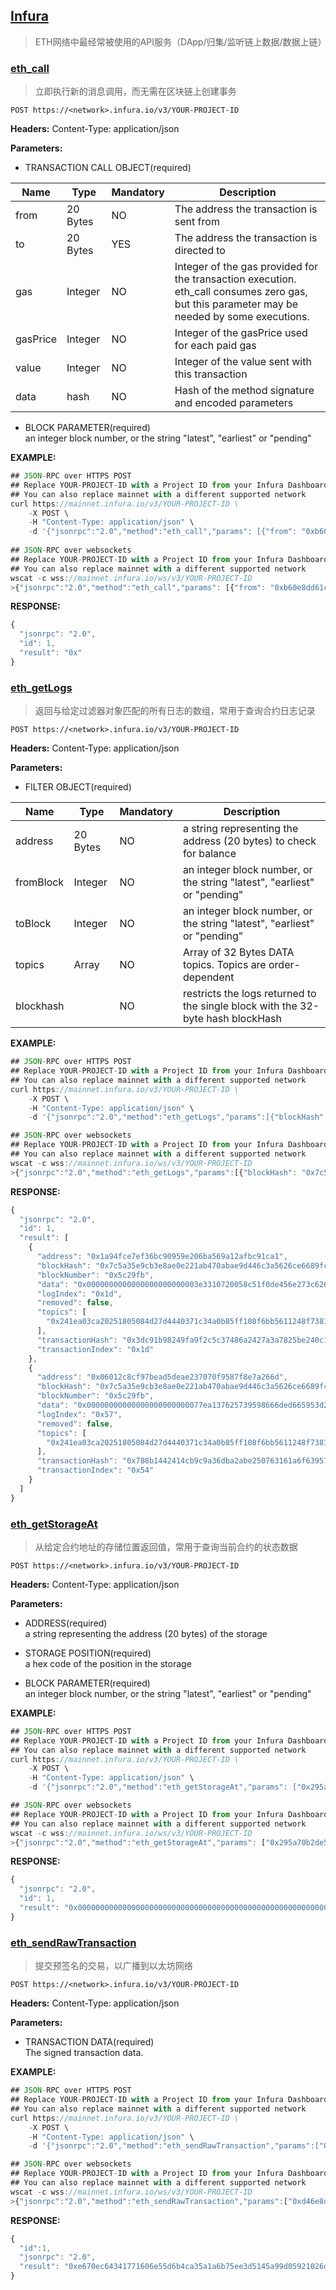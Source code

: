 ## [Infura](https://infura.io/docs)
> ETH网络中最经常被使用的API服务（DApp/归集/监听链上数据/数据上链）

### [eth_call](https://infura.io/docs/ethereum/json-rpc/eth_call)
> 立即执行新的消息调用，而无需在区块链上创建事务
```
POST https://<network>.infura.io/v3/YOUR-PROJECT-ID
```
**Headers:**
Content-Type: application/json  

**Parameters:**  

* TRANSACTION CALL OBJECT(required)  

Name | Type | Mandatory | Description
------------ | ------------ | ------------ | ------------
from | 20 Bytes | NO | The address the transaction is sent from
to | 20 Bytes | YES | The address the transaction is directed to
gas | Integer  | NO | Integer of the gas provided for the transaction execution. eth_call consumes zero gas, but this parameter may be needed by some executions.
gasPrice | Integer | NO | Integer of the gasPrice used for each paid gas
value | Integer | NO | Integer of the value sent with this transaction
data | hash | NO | Hash of the method signature and encoded parameters

* BLOCK PARAMETER(required)  
an integer block number, or the string "latest", "earliest" or "pending"  

**EXAMPLE:**  

```javascript
## JSON-RPC over HTTPS POST
## Replace YOUR-PROJECT-ID with a Project ID from your Infura Dashboard
## You can also replace mainnet with a different supported network
curl https://mainnet.infura.io/v3/YOUR-PROJECT-ID \
    -X POST \
    -H "Content-Type: application/json" \
    -d '{"jsonrpc":"2.0","method":"eth_call","params": [{"from": "0xb60e8dd61c5d32be8058bb8eb970870f07233155","to": "0xd46e8dd67c5d32be8058bb8eb970870f07244567","gas": "0x76c0","gasPrice": "0x9184e72a000","value": "0x9184e72a","data": "0xd46e8dd67c5d32be8d46e8dd67c5d32be8058bb8eb970870f072445675058bb8eb970870f072445675"}, "latest"],"id":1}'
    
## JSON-RPC over websockets
## Replace YOUR-PROJECT-ID with a Project ID from your Infura Dashboard
## You can also replace mainnet with a different supported network
wscat -c wss://mainnet.infura.io/ws/v3/YOUR-PROJECT-ID
>{"jsonrpc":"2.0","method":"eth_call","params": [{"from": "0xb60e8dd61c5d32be8058bb8eb970870f07233155","to": "0xd46e8dd67c5d32be8058bb8eb970870f07244567","gas": "0x76c0","gasPrice": "0x9184e72a000","value": "0x9184e72a","data": "0xd46e8dd67c5d32be8d46e8dd67c5d32be8058bb8eb970870f072445675058bb8eb970870f072445675"}, "latest"],"id":1}
```

**RESPONSE:**  
```javascript
{
  "jsonrpc": "2.0",
  "id": 1,
  "result": "0x"
}
```

### [eth_getLogs](https://infura.io/docs/ethereum/json-rpc/eth_getLogs)
> 返回与给定过滤器对象匹配的所有日志的数组，常用于查询合约日志记录
```
POST https://<network>.infura.io/v3/YOUR-PROJECT-ID
```
**Headers:**
Content-Type: application/json  

**Parameters:**  

* FILTER OBJECT(required)  

Name | Type | Mandatory | Description
------------ | ------------ | ------------ | ------------
address | 20 Bytes | NO | a string representing the address (20 bytes) to check for balance
fromBlock | Integer | NO | an integer block number, or the string "latest", "earliest" or "pending"
toBlock  | Integer  | NO | an integer block number, or the string "latest", "earliest" or "pending"
topics | Array | NO | Array of 32 Bytes DATA topics. Topics are order-dependent
blockhash |  | NO | restricts the logs returned to the single block with the 32-byte hash blockHash

**EXAMPLE:**  

```javascript
## JSON-RPC over HTTPS POST
## Replace YOUR-PROJECT-ID with a Project ID from your Infura Dashboard
## You can also replace mainnet with a different supported network
curl https://mainnet.infura.io/v3/YOUR-PROJECT-ID \
    -X POST \
    -H "Content-Type: application/json" \
    -d '{"jsonrpc":"2.0","method":"eth_getLogs","params":[{"blockHash": "0x7c5a35e9cb3e8ae0e221ab470abae9d446c3a5626ce6689fc777dcffcab52c70", "topics":["0x241ea03ca20251805084d27d4440371c34a0b85ff108f6bb5611248f73818b80"]}],"id":1}'

## JSON-RPC over websockets
## Replace YOUR-PROJECT-ID with a Project ID from your Infura Dashboard
## You can also replace mainnet with a different supported network
wscat -c wss://mainnet.infura.io/ws/v3/YOUR-PROJECT-ID
>{"jsonrpc":"2.0","method":"eth_getLogs","params":[{"blockHash": "0x7c5a35e9cb3e8ae0e221ab470abae9d446c3a5626ce6689fc777dcffcab52c70", "topics":["0x241ea03ca20251805084d27d4440371c34a0b85ff108f6bb5611248f73818b80"]}],"id":1}
```

**RESPONSE:**  
```javascript
{
  "jsonrpc": "2.0",
  "id": 1,
  "result": [
    {
      "address": "0x1a94fce7ef36bc90959e206ba569a12afbc91ca1",
      "blockHash": "0x7c5a35e9cb3e8ae0e221ab470abae9d446c3a5626ce6689fc777dcffcab52c70",
      "blockNumber": "0x5c29fb",
      "data": "0x0000000000000000000000003e3310720058c51f0de456e273c626cdd35065700000000000000000000000000000000000000000000000000000000000003185000000000000000000000000000000000000000000000000000000000000318200000000000000000000000000000000000000000000000000000000005c2a23",
      "logIndex": "0x1d",
      "removed": false,
      "topics": [
        "0x241ea03ca20251805084d27d4440371c34a0b85ff108f6bb5611248f73818b80"
      ],
      "transactionHash": "0x3dc91b98249fa9f2c5c37486a2427a3a7825be240c1c84961dfb3063d9c04d50",
      "transactionIndex": "0x1d"
    },
    {
      "address": "0x06012c8cf97bead5deae237070f9587f8e7a266d",
      "blockHash": "0x7c5a35e9cb3e8ae0e221ab470abae9d446c3a5626ce6689fc777dcffcab52c70",
      "blockNumber": "0x5c29fb",
      "data": "0x00000000000000000000000077ea137625739598666ded665953d26b3d8e374400000000000000000000000000000000000000000000000000000000000749ff00000000000000000000000000000000000000000000000000000000000a749d00000000000000000000000000000000000000000000000000000000005c2a0f",
      "logIndex": "0x57",
      "removed": false,
      "topics": [
        "0x241ea03ca20251805084d27d4440371c34a0b85ff108f6bb5611248f73818b80"
      ],
      "transactionHash": "0x788b1442414cb9c9a36dba2abe250763161a6f6395788a2e808f1b34e92beec1",
      "transactionIndex": "0x54"
    }
  ]
}
```

### [eth_getStorageAt](https://infura.io/docs/ethereum/json-rpc/eth_getStorageAt)
> 从给定合约地址的存储位置返回值，常用于查询当前合约的状态数据
```
POST https://<network>.infura.io/v3/YOUR-PROJECT-ID
```
**Headers:**
Content-Type: application/json  

**Parameters:**  

* ADDRESS(required)  
a string representing the address (20 bytes) of the storage

* STORAGE POSITION(required)  
a hex code of the position in the storage

* BLOCK PARAMETER(required)  
an integer block number, or the string "latest", "earliest" or "pending"  

**EXAMPLE:**  

```javascript
## JSON-RPC over HTTPS POST
## Replace YOUR-PROJECT-ID with a Project ID from your Infura Dashboard
## You can also replace mainnet with a different supported network
curl https://mainnet.infura.io/v3/YOUR-PROJECT-ID \
    -X POST \
    -H "Content-Type: application/json" \
    -d '{"jsonrpc":"2.0","method":"eth_getStorageAt","params": ["0x295a70b2de5e3953354a6a8344e616ed314d7251", "0x6661e9d6d8b923d5bbaab1b96e1dd51ff6ea2a93520fdc9eb75d059238b8c5e9", "0x65a8db"],"id":1}'

## JSON-RPC over websockets
## Replace YOUR-PROJECT-ID with a Project ID from your Infura Dashboard
## You can also replace mainnet with a different supported network
wscat -c wss://mainnet.infura.io/ws/v3/YOUR-PROJECT-ID
>{"jsonrpc":"2.0","method":"eth_getStorageAt","params": ["0x295a70b2de5e3953354a6a8344e616ed314d7251", "0x6661e9d6d8b923d5bbaab1b96e1dd51ff6ea2a93520fdc9eb75d059238b8c5e9", "0x65a8db"],"id":1}
```

**RESPONSE:**  
```javascript
{
  "jsonrpc": "2.0",
  "id": 1,
  "result": "0x0000000000000000000000000000000000000000000000000000000000000000"
}
```
### [eth_sendRawTransaction](https://infura.io/docs/ethereum/json-rpc/eth_sendRawTransaction)
> 提交预签名的交易，以广播到以太坊网络
```
POST https://<network>.infura.io/v3/YOUR-PROJECT-ID
```
**Headers:**
Content-Type: application/json  

**Parameters:**  

* TRANSACTION DATA(required)  
The signed transaction data. 

**EXAMPLE:**  

```javascript
## JSON-RPC over HTTPS POST
## Replace YOUR-PROJECT-ID with a Project ID from your Infura Dashboard
## You can also replace mainnet with a different supported network
curl https://mainnet.infura.io/v3/YOUR-PROJECT-ID \
    -X POST \
    -H "Content-Type: application/json" \
    -d '{"jsonrpc":"2.0","method":"eth_sendRawTransaction","params":["0xd46e8dd67c5d32be8d46e8dd67c5d32be8058bb8eb970870f072445675058bb8eb970870f072445675"],"id":1}'

## JSON-RPC over websockets
## Replace YOUR-PROJECT-ID with a Project ID from your Infura Dashboard
## You can also replace mainnet with a different supported network
wscat -c wss://mainnet.infura.io/ws/v3/YOUR-PROJECT-ID
>{"jsonrpc":"2.0","method":"eth_sendRawTransaction","params":["0xd46e8dd67c5d32be8d46e8dd67c5d32be8058bb8eb970870f072445675058bb8eb970870f072445675"],"id":1}
```

**RESPONSE:**  
```javascript
{
  "id":1,
  "jsonrpc": "2.0",
  "result": "0xe670ec64341771606e55d6b4ca35a1a6b75ee3d5145a99d05921026d1527331"
}
```